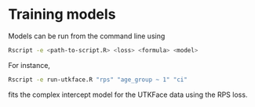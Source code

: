 
Training models
===============

Models can be run from the command line using
```bash
Rscript -e <path-to-script.R> <loss> <formula> <model>
```
For instance,
```bash
Rscript -e run-utkface.R "rps" "age_group ~ 1" "ci"
```
fits the complex intercept model for the UTKFace data using the RPS loss.

